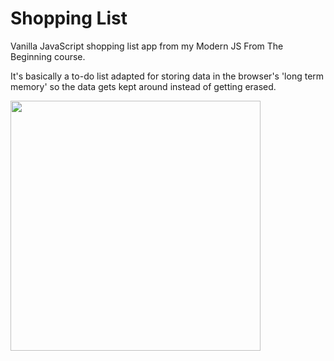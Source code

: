 # Shopping List

Vanilla JavaScript shopping list app from my Modern JS From The Beginning course.

It's basically a to-do list adapted for storing data in the browser's 'long term memory' so the data gets kept around instead of getting erased.

<img src="images/screen.png" width="400">
